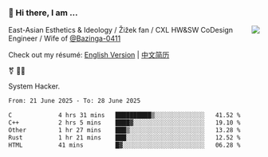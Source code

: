 ### 👋 Hi there, I am ...

<img align="right" src="https://github-readme-stats.vercel.app/api?username=vickiegpt&show_icons=true&icon_color=0366d6&bg_color=ffffff&hide_title=true" />

East-Asian Esthetics & Ideology / Žižek fan / CXL HW&SW CoDesign Engineer / Wife of [@Bazinga-0411](https://bazinga-0411.github.io/)

Check out my résumé: [English Version](http://asplos.dev/) | [中文简历](http://asplos.dev/CN.html)

⚧️ 
🏳️‍⚧️ 

System Hacker.


<!--START_SECTION:waka-->

```txt
From: 21 June 2025 - To: 28 June 2025

C             4 hrs 31 mins   ██████████▒░░░░░░░░░░░░░░   41.52 %
C++           2 hrs 5 mins    ████▓░░░░░░░░░░░░░░░░░░░░   19.10 %
Other         1 hr 27 mins    ███▒░░░░░░░░░░░░░░░░░░░░░   13.28 %
Rust          1 hr 21 mins    ███░░░░░░░░░░░░░░░░░░░░░░   12.52 %
HTML          41 mins         █▓░░░░░░░░░░░░░░░░░░░░░░░   06.28 %
```

<!--END_SECTION:waka-->

